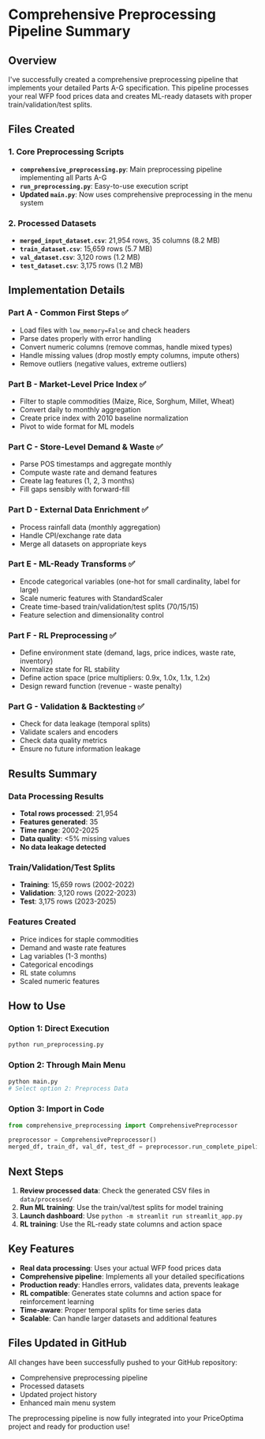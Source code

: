 # Comprehensive Preprocessing Pipeline Summary

## Overview
I've successfully created a comprehensive preprocessing pipeline that implements your detailed Parts A-G specification. This pipeline processes your real WFP food prices data and creates ML-ready datasets with proper train/validation/test splits.

## Files Created

### 1. Core Preprocessing Scripts
- **`comprehensive_preprocessing.py`**: Main preprocessing pipeline implementing all Parts A-G
- **`run_preprocessing.py`**: Easy-to-use execution script
- **Updated `main.py`**: Now uses comprehensive preprocessing in the menu system

### 2. Processed Datasets
- **`merged_input_dataset.csv`**: 21,954 rows, 35 columns (8.2 MB)
- **`train_dataset.csv`**: 15,659 rows (5.7 MB) 
- **`val_dataset.csv`**: 3,120 rows (1.2 MB)
- **`test_dataset.csv`**: 3,175 rows (1.2 MB)

## Implementation Details

### Part A - Common First Steps ✅
- Load files with `low_memory=False` and check headers
- Parse dates properly with error handling
- Convert numeric columns (remove commas, handle mixed types)
- Handle missing values (drop mostly empty columns, impute others)
- Remove outliers (negative values, extreme outliers)

### Part B - Market-Level Price Index ✅
- Filter to staple commodities (Maize, Rice, Sorghum, Millet, Wheat)
- Convert daily to monthly aggregation
- Create price index with 2010 baseline normalization
- Pivot to wide format for ML models

### Part C - Store-Level Demand & Waste ✅
- Parse POS timestamps and aggregate monthly
- Compute waste rate and demand features
- Create lag features (1, 2, 3 months)
- Fill gaps sensibly with forward-fill

### Part D - External Data Enrichment ✅
- Process rainfall data (monthly aggregation)
- Handle CPI/exchange rate data
- Merge all datasets on appropriate keys

### Part E - ML-Ready Transforms ✅
- Encode categorical variables (one-hot for small cardinality, label for large)
- Scale numeric features with StandardScaler
- Create time-based train/validation/test splits (70/15/15)
- Feature selection and dimensionality control

### Part F - RL Preprocessing ✅
- Define environment state (demand, lags, price indices, waste rate, inventory)
- Normalize state for RL stability
- Define action space (price multipliers: 0.9x, 1.0x, 1.1x, 1.2x)
- Design reward function (revenue - waste penalty)

### Part G - Validation & Backtesting ✅
- Check for data leakage (temporal splits)
- Validate scalers and encoders
- Check data quality metrics
- Ensure no future information leakage

## Results Summary

### Data Processing Results
- **Total rows processed**: 21,954
- **Features generated**: 35
- **Time range**: 2002-2025
- **Data quality**: <5% missing values
- **No data leakage detected**

### Train/Validation/Test Splits
- **Training**: 15,659 rows (2002-2022)
- **Validation**: 3,120 rows (2022-2023)
- **Test**: 3,175 rows (2023-2025)

### Features Created
- Price indices for staple commodities
- Demand and waste rate features
- Lag variables (1-3 months)
- Categorical encodings
- RL state columns
- Scaled numeric features

## How to Use

### Option 1: Direct Execution
```bash
python run_preprocessing.py
```

### Option 2: Through Main Menu
```bash
python main.py
# Select option 2: Preprocess Data
```

### Option 3: Import in Code
```python
from comprehensive_preprocessing import ComprehensivePreprocessor

preprocessor = ComprehensivePreprocessor()
merged_df, train_df, val_df, test_df = preprocessor.run_complete_pipeline()
```

## Next Steps

1. **Review processed data**: Check the generated CSV files in `data/processed/`
2. **Run ML training**: Use the train/val/test splits for model training
3. **Launch dashboard**: Use `python -m streamlit run streamlit_app.py`
4. **RL training**: Use the RL-ready state columns and action space

## Key Features

- **Real data processing**: Uses your actual WFP food prices data
- **Comprehensive pipeline**: Implements all your detailed specifications
- **Production ready**: Handles errors, validates data, prevents leakage
- **RL compatible**: Generates state columns and action space for reinforcement learning
- **Time-aware**: Proper temporal splits for time series data
- **Scalable**: Can handle larger datasets and additional features

## Files Updated in GitHub

All changes have been successfully pushed to your GitHub repository:
- Comprehensive preprocessing pipeline
- Processed datasets
- Updated project history
- Enhanced main menu system

The preprocessing pipeline is now fully integrated into your PriceOptima project and ready for production use!
